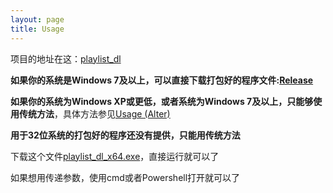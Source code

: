 ```yaml
---
layout: page
title: Usage
---
```


项目的地址在这：[playlist_dl](https://github.com/Zeyugao/playlist_dl)

**如果你的系统是Windows 7及以上，可以直接下载打包好的程序文件:[Release](https://github.com/Zeyugao/playlist_dl/releases)**

**如果你的系统为Windows XP或更低，或者系统为Windows 7及以上，只能够使用传统方法**，具体方法参见[Usage (Alter)]({{site.baseurl}}/index_alter)

**用于32位系统的打包好的程序还没有提供，只能用传统方法**

下载这个文件[playlist_dl_x64.exe](https://github.com/Zeyugao/playlist_dl/releases/download/v0.9/playlist_dl_x64.exe)，直接运行就可以了

如果想用传递参数，使用cmd或者Powershell打开就可以了